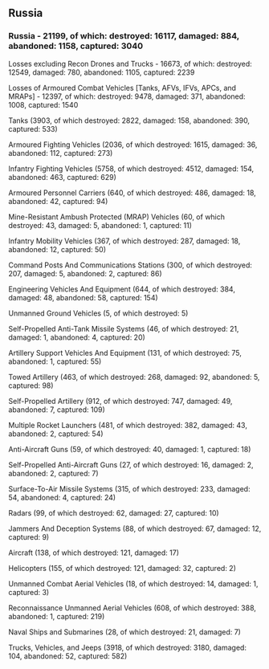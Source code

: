 
 
 ## Russia
 
 ### Russia - 21199, of which: destroyed: 16117, damaged: 884, abandoned: 1158, captured: 3040

 Losses excluding Recon Drones and Trucks - 16673, of which: destroyed: 12549, damaged: 780, abandoned: 1105, captured: 2239

 Losses of Armoured Combat Vehicles [Tanks, AFVs, IFVs, APCs, and MRAPs] - 12397, of which: destroyed: 9478, damaged: 371, abandoned: 1008, captured: 1540

 

 

 Tanks (3903, of which destroyed: 2822, damaged: 158, abandoned: 390, captured: 533)

 Armoured Fighting Vehicles (2036, of which destroyed: 1615, damaged: 36, abandoned: 112, captured: 273)

 Infantry Fighting Vehicles (5758, of which destroyed: 4512, damaged: 154, abandoned: 463, captured: 629)

 Armoured Personnel Carriers (640, of which destroyed: 486, damaged: 18, abandoned: 42, captured: 94)

 Mine-Resistant Ambush Protected (MRAP) Vehicles (60, of which destroyed: 43, damaged: 5, abandoned: 1, captured: 11)

 Infantry Mobility Vehicles (367, of which destroyed: 287, damaged: 18, abandoned: 12, captured: 50)

 Command Posts And Communications Stations (300, of which destroyed: 207, damaged: 5, abandoned: 2, captured: 86)

 Engineering Vehicles And Equipment (644, of which destroyed: 384, damaged: 48, abandoned: 58, captured: 154)

 Unmanned Ground Vehicles (5, of which destroyed: 5)

 Self-Propelled Anti-Tank Missile Systems (46, of which destroyed: 21, damaged: 1, abandoned: 4, captured: 20)

 Artillery Support Vehicles And Equipment (131, of which destroyed: 75, abandoned: 1, captured: 55)

 Towed Artillery (463, of which destroyed: 268, damaged: 92, abandoned: 5, captured: 98)

 Self-Propelled Artillery (912, of which destroyed: 747, damaged: 49, abandoned: 7, captured: 109)

 Multiple Rocket Launchers (481, of which destroyed: 382, damaged: 43, abandoned: 2, captured: 54)

 Anti-Aircraft Guns (59, of which destroyed: 40, damaged: 1, captured: 18)

 Self-Propelled Anti-Aircraft Guns (27, of which destroyed: 16, damaged: 2, abandoned: 2, captured: 7)

 Surface-To-Air Missile Systems (315, of which destroyed: 233, damaged: 54, abandoned: 4, captured: 24)

 Radars (99, of which destroyed: 62, damaged: 27, captured: 10)

 Jammers And Deception Systems (88, of which destroyed: 67, damaged: 12, captured: 9)

 Aircraft (138, of which destroyed: 121, damaged: 17)

 Helicopters (155, of which destroyed: 121, damaged: 32, captured: 2)

 Unmanned Combat Aerial Vehicles (18, of which destroyed: 14, damaged: 1, captured: 3)

 Reconnaissance Unmanned Aerial Vehicles (608, of which destroyed: 388, abandoned: 1, captured: 219)

 Naval Ships and Submarines (28, of which destroyed: 21, damaged: 7)

 Trucks, Vehicles, and Jeeps (3918, of which destroyed: 3180, damaged: 104, abandoned: 52, captured: 582)

